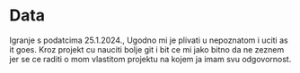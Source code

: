 # Data
Igranje s podatcima
25.1.2024., Ugodno mi je plivati u nepoznatom i uciti as it goes. Kroz projekt cu nauciti bolje git i bit ce mi jako bitno da ne zeznem jer se ce raditi o mom vlastitom projektu na kojem ja imam svu odgovornost.
